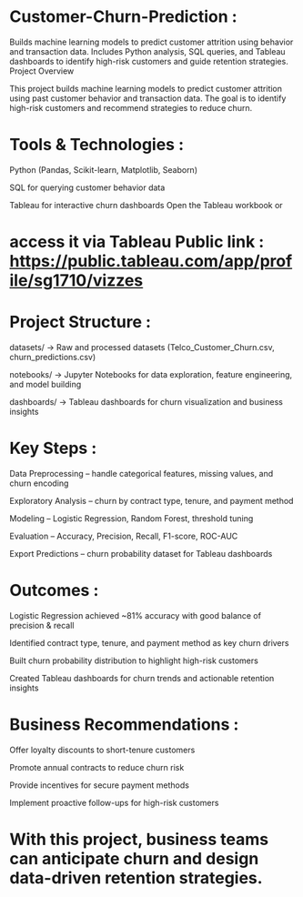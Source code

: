 # Customer-Churn-Prediction :

Builds machine learning models to predict customer attrition using behavior and transaction data. Includes Python analysis, SQL queries, and Tableau dashboards to identify high-risk customers and guide retention strategies.
Project Overview

This project builds machine learning models to predict customer attrition using past customer behavior and transaction data. The goal is to identify high-risk customers and recommend strategies to reduce churn.

# Tools & Technologies :

Python (Pandas, Scikit-learn, Matplotlib, Seaborn)

SQL for querying customer behavior data

Tableau for interactive churn dashboards Open the Tableau workbook or 
# access it via Tableau Public link : https://public.tableau.com/app/profile/sg1710/vizzes

# Project Structure :

datasets/ → Raw and processed datasets (Telco_Customer_Churn.csv, churn_predictions.csv)

notebooks/ → Jupyter Notebooks for data exploration, feature engineering, and model building

dashboards/ → Tableau dashboards for churn visualization and business insights

# Key Steps :

Data Preprocessing – handle categorical features, missing values, and churn encoding

Exploratory Analysis – churn by contract type, tenure, and payment method

Modeling – Logistic Regression, Random Forest, threshold tuning

Evaluation – Accuracy, Precision, Recall, F1-score, ROC-AUC

Export Predictions – churn probability dataset for Tableau dashboards

# Outcomes :

Logistic Regression achieved ~81% accuracy with good balance of precision & recall

Identified contract type, tenure, and payment method as key churn drivers

Built churn probability distribution to highlight high-risk customers

Created Tableau dashboards for churn trends and actionable retention insights

# Business Recommendations :

Offer loyalty discounts to short-tenure customers

Promote annual contracts to reduce churn risk

Provide incentives for secure payment methods

Implement proactive follow-ups for high-risk customers

# With this project, business teams can anticipate churn and design data-driven retention strategies.
